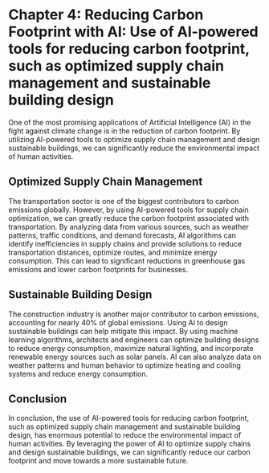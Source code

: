 Chapter 4: Reducing Carbon Footprint with AI: Use of AI-powered tools for reducing carbon footprint, such as optimized supply chain management and sustainable building design
==============================================================================================================================================================================

One of the most promising applications of Artificial Intelligence (AI) in the fight against climate change is in the reduction of carbon footprint. By utilizing AI-powered tools to optimize supply chain management and design sustainable buildings, we can significantly reduce the environmental impact of human activities.

Optimized Supply Chain Management
---------------------------------

The transportation sector is one of the biggest contributors to carbon emissions globally. However, by using AI-powered tools for supply chain optimization, we can greatly reduce the carbon footprint associated with transportation. By analyzing data from various sources, such as weather patterns, traffic conditions, and demand forecasts, AI algorithms can identify inefficiencies in supply chains and provide solutions to reduce transportation distances, optimize routes, and minimize energy consumption. This can lead to significant reductions in greenhouse gas emissions and lower carbon footprints for businesses.

Sustainable Building Design
---------------------------

The construction industry is another major contributor to carbon emissions, accounting for nearly 40% of global emissions. Using AI to design sustainable buildings can help mitigate this impact. By using machine learning algorithms, architects and engineers can optimize building designs to reduce energy consumption, maximize natural lighting, and incorporate renewable energy sources such as solar panels. AI can also analyze data on weather patterns and human behavior to optimize heating and cooling systems and reduce energy consumption.

Conclusion
----------

In conclusion, the use of AI-powered tools for reducing carbon footprint, such as optimized supply chain management and sustainable building design, has enormous potential to reduce the environmental impact of human activities. By leveraging the power of AI to optimize supply chains and design sustainable buildings, we can significantly reduce our carbon footprint and move towards a more sustainable future.
